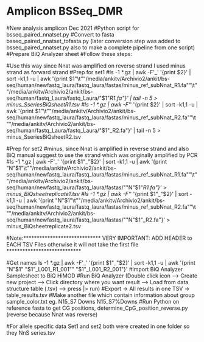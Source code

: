 # Amplicon BSSeq_DMR


#New analysis amplicon Dec 2021
#Python script for bsseq_paired_nnatset.py
#Convert to fasta bsseq_paired_nnatset_tofasta.py (later conversion step was added to bsseq_paired_nnatset.py also to make a complete pipeline from one script)
#Prepare BiQ Analyzer sheet
#Follow these steps:

#Use this way since Nnat was amplified on reverse strand I used minus strand as forward strand
#Prep for set1
#ls -1 *.gz | awk -F'_' '{print $2}' | sort -k1,1 -u | awk '{print $1"\t""/media/ankitv/Archivio2/ankit/bs-seq/human/newfastq_laura/fastq_laura/fastas/minus_ref_subNnat_R1.fa""\t""/media/ankitv/Archivio2/ankit/bs-seq/human/fastq_Laura/fastq_Laura/"$1"_R1.fa"}' | tail -n 5 > minus_SseriesBiQsheetR1.tsv
#ls -1 *.gz | awk -F'_' '{print $2}' | sort -k1,1 -u | awk '{print $1"\t""/media/ankitv/Archivio2/ankit/bs-seq/human/newfastq_laura/fastq_laura/fastas/minus_ref_subNnat_R2.fa""\t""/media/ankitv/Archivio2/ankit/bs-seq/human/fastq_Laura/fastq_Laura/"$1"_R2.fa"}' | tail -n 5 > minus_SseriesBiQsheetR2.tsv

#Prep for set2
#minus, since Nnat is amplified in reverse strand and also BiQ manual suggest to use the strand which was originally amplified by PCR
#ls -1 *.gz | awk -F'_' '{print $1"_"$2}' | sort -k1,1 -u | awk '{print "N"$1"\t""/media/ankitv/Archivio2/ankit/bs-seq/human/newfastq_laura/fastq_laura/fastas/minus_ref_subNnat_R1.fa""\t""/media/ankitv/Archivio2/ankit/bs-seq/human/newfastq_laura/fastq_laura/fastas/""N"$1"_R1.fa"}' > minus_BiQsheetreplicate1.tsv
#ls -1 *.gz | awk -F'_' '{print $1"_"$2}' | sort -k1,1 -u | awk '{print "N"$1"\t""/media/ankitv/Archivio2/ankit/bs-seq/human/newfastq_laura/fastq_laura/fastas/minus_ref_subNnat_R2.fa""\t""/media/ankitv/Archivio2/ankit/bs-seq/human/newfastq_laura/fastq_laura/fastas/""N"$1"_R2.fa"}' > minus_BiQsheetreplicate2.tsv

#Note:***************************** VERY IMPORTANT: ADD HEADER to EACH TSV Files otherwise it will not take the first file ****************************

#Get names ls -1 *.gz | awk -F'_' '{print $1"_"$2}' | sort -k1,1 -u | awk '{print "N"$1" "$1"_L001_R1_001"" "$1"_L001_R2_001"}'
#Import BiQ Analyzer Samplesheet to BiQ HiMOD
#Run BiQ Analyzer (Double click icon --> Create new project --> Click directory where you want result --> Load from data structure table (.tsv) --> press |> run)
#Export -> All results in one TSV -> table_results.tsv
#Make another file which contain information about group sample_color.txt eg. N15_S7	Downs	N15_S7%Downs
#Run Python on reference fasta to get CG positions, determine_CpG_position_reverse.py (reverse because Nnat was reverse)


#For allele specific data Set1 and set2 both were created in one folder so they NnS series.tsv

